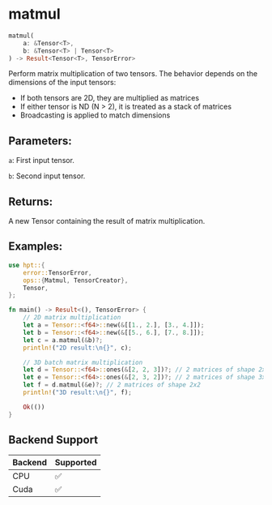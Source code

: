 # matmul
```rust
matmul(
    a: &Tensor<T>,
    b: &Tensor<T> | Tensor<T>
) -> Result<Tensor<T>, TensorError>
```
Perform matrix multiplication of two tensors. The behavior depends on the dimensions of the input tensors:

- If both tensors are 2D, they are multiplied as matrices
- If either tensor is ND (N > 2), it is treated as a stack of matrices
- Broadcasting is applied to match dimensions

## Parameters:
`a`: First input tensor.

`b`: Second input tensor.

## Returns:
A new Tensor containing the result of matrix multiplication.

## Examples:
```rust
use hpt::{
    error::TensorError,
    ops::{Matmul, TensorCreator},
    Tensor,
};

fn main() -> Result<(), TensorError> {
    // 2D matrix multiplication
    let a = Tensor::<f64>::new(&[[1., 2.], [3., 4.]]);
    let b = Tensor::<f64>::new(&[[5., 6.], [7., 8.]]);
    let c = a.matmul(&b)?;
    println!("2D result:\n{}", c);

    // 3D batch matrix multiplication
    let d = Tensor::<f64>::ones(&[2, 2, 3])?; // 2 matrices of shape 2x3
    let e = Tensor::<f64>::ones(&[2, 3, 2])?; // 2 matrices of shape 3x2
    let f = d.matmul(&e)?; // 2 matrices of shape 2x2
    println!("3D result:\n{}", f);

    Ok(())
}
```
## Backend Support
| Backend | Supported |
|---------|-----------|
| CPU     | ✅         |
| Cuda    | ✅        |